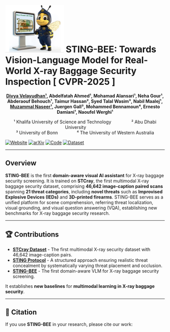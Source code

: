 # <img src="./images/logo.jpeg" height="150"> STING-BEE: Towards Vision-Language Model for Real-World X-ray Baggage Security Inspection [ CVPR-2025 ]

<p align="center">
  <strong>
    <a href="https://www.linkedin.com/in/divya-velayudhan-958052175">Divya Velayudhan¹</a>,  
    Abdelfatah Ahmed¹, Mohamad Alansari¹, Neha Gour¹, Abderaouf Behouch¹,  
    Taimur Hassan², Syed Talal Wasim³, Nabil Maalej¹,  
    <a href="https://muzammal-naseer.com/">Muzammal Naseer¹</a>, Juergen Gall³,  
    Mohammed Bennamoun⁴, Ernesto Damiani¹, Naoufel Werghi¹  
  </strong>
</p>
  

<p align="center">
  ¹ Khalifa University of Science and Technology &emsp;&emsp;&emsp;&emsp;
  ² Abu Dhabi University&emsp; &emsp;&emsp;&emsp;
  <br>
  ³ University of Bonn&emsp;&emsp;&emsp;&emsp;
  ⁴ The University of Western Australia
</p>

[![Website](https://img.shields.io/badge/STING--BEE-Website-87CEEB)](https://divs1159.github.io/STING-BEE/) [![arXiv](https://img.shields.io/badge/arXiv-Paper-B31B1B)](https://arxiv.org/)  [![Code](https://img.shields.io/badge/GitHub-Code-181717?logo=github)](https://github.com/Divs1159/STING-BEE) [![Dataset](https://img.shields.io/badge/STCray-Dataset-228B22)](YOUR_DATASET_LINK_HERE) 

---

## Overview  

**STING-BEE** is the first **domain-aware visual AI assistant** for X-ray baggage security screening. It is trained on **STCray**, the first multimodal X-ray baggage security dataset, comprising **46,642 image-caption paired scans** spanning **21 threat categories**, including **novel threats** such as **Improvised Explosive Devices (IEDs)** and **3D-printed firearms**. STING-BEE serves as a unified platform for scene comprehension, referring threat localization, visual grounding, and visual question answering (VQA), establishing new benchmarks for X-ray baggage security research.  

---

## **🏆 Contributions**  

- [**STCray Dataset**](#stcray-dataset) - The first multimodal X-ray security dataset with 46,642 image-caption pairs.
- [**STING Protocol**](#sting-protocol) - A structured approach ensuring realistic threat concealment by systematically varying threat placement and occlusion. 
- [**STING-BEE**](#sting-bee-model) - The first domain-aware VLM for X-ray baggage security screening. 

It establishes **new baselines** for **multimodal learning in X-ray baggage security**.  

---

## **📄 Citation**  

If you use **STING-BEE** in your research, please cite our work:  
